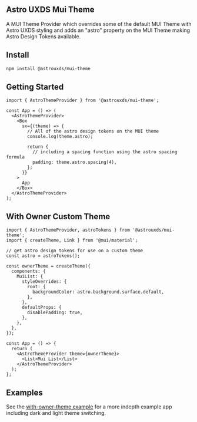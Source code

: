 ## Astro UXDS Mui Theme

A MUI Theme Provider which overrides some of the default MUI Theme with Astro UXDS styling and adds an "astro" property on the MUI Theme making Astro Design Tokens available.

## Install

```bash
npm install @astrouxds/mui-theme
```

## Getting Started

```tsx
import { AstroThemeProvider } from '@astrouxds/mui-theme';

const App = () => (
  <AstroThemeProvider>
    <Box
      sx={(theme) => {
        // All of the astro design tokens on the MUI theme
        console.log(theme.astro);

        return {
          // including a spacing function using the astro spacing formula
          padding: theme.astro.spacing(4),
        };
      }}
    >
      App
    </Box>
  </AstroThemeProvider>
);
```

## With Owner Custom Theme

```tsx
import { AstroThemeProvider, astroTokens } from '@astrouxds/mui-theme';
import { createTheme, Link } from '@mui/material';

// get astro design tokens for use on a custom theme
const astro = astroTokens();

const ownerTheme = createTheme({
  components: {
    MuiList: {
      styleOverrides: {
        root: {
          backgroundColor: astro.background.surface.default,
        },
      },
      defaultProps: {
        disablePadding: true,
      },
    },
  },
});

const App = () => {
  return (
    <AstroThemeProvider theme={ownerTheme}>
      <List>Mui List</List>
    </AstroThemeProvider>
  );
};
```

## Examples

See the [with-owner-theme example](https://github.com/RocketCommunicationsInc/astro-mui-theme/tree/main/examples/with-owner-theme) for a more indepth example app including dark and light theme switching.
